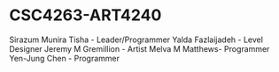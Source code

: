 # CSC4263-ART4240

Sirazum Munira Tisha - Leader/Programmer
Yalda Fazlaijadeh  - Level Designer
Jeremy M Gremillion - Artist
Melva M Matthews- Programmer
Yen-Jung Chen - Programmer
